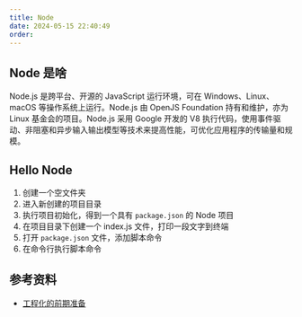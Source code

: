 ```yaml
---
title: Node
date: 2024-05-15 22:40:49
order:
---
```


## Node 是啥

Node.js 是跨平台、开源的 JavaScript 运行环境，可在 Windows、Linux、macOS 等操作系统上运行。Node.js 由 OpenJS Foundation 持有和维护，亦为 Linux 基金会的项目。Node.js 采用 Google 开发的 V8 执行代码，使用事件驱动、非阻塞和异步输入输出模型等技术来提高性能，可优化应用程序的传输量和规模。

## Hello Node

1. 创建一个空文件夹
2. 进入新创建的项目目录
3. 执行项目初始化，得到一个具有 `package.json` 的 Node 项目
4. 在项目目录下创建一个 index.js 文件，打印一段文字到终端
5. 打开 `package.json` 文件，添加脚本命令
6. 在命令行执行脚本命令

## 参考资料

- [工程化的前期准备](https://vue3.chengpeiquan.com/guide.html)

